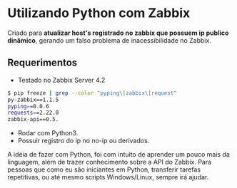 # Utilizando Python com Zabbix #
Criado para **atualizar host's registrado no zabbix que possuem ip publico dinâmico**, gerando um falso problema de inacessibilidade no Zabbix.

## Requerimentos
* Testado no Zabbix Server 4.2
```bash
$ pip freeze | grep --color "pyping\|zabbix\|request"
py-zabbix==1.1.5
pyping==0.0.6
requests==2.22.0
zabbix-api==0.5.
```
* Rodar com Python3.
* Possuir registro do ip no no-ip ou derivados.

A idéia de fazer com Python, foi com intuito de aprender um pouco mais da linguagem, além de trazer conhecimento sobre a API do Zabbix.
Para pessoas que como eu são iniciantes em Python, transferir tarefas repetitivas, ou até mesmo scripts Windows/Linux, sempre irá ajudar.